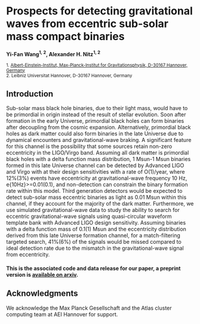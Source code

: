 # Prospects for detecting gravitational waves from eccentric sub-solar mass compact binaries
**Yi-Fan Wang<sup>1, 2</sup>, Alexander H. Nitz<sup>1, 2</sup>**

 <sub>1. [Albert-Einstein-Institut, Max-Planck-Institut for Gravitationsphysik, D-30167 Hannover, Germany](http://www.aei.mpg.de/obs-rel-cos)</sub>  
 <sub>2. Leibniz Universitat Hannover, D-30167 Hannover, Germany</sub>  

## Introduction ##

Sub-solar mass black hole binaries, due to their light mass, would have to be primordial in origin instead of the result of stellar evolution. Soon after formation in the early Universe, primordial black holes can form binaries after decoupling from the cosmic expansion. Alternatively, primordial black holes as dark matter could also form binaries in the late Universe due to dynamical encounters and gravitational-wave braking. A significant feature for this channel is the possibility that some sources retain non-zero eccentricity in the LIGO/Virgo band. Assuming all dark matter is primordial black holes with a delta function mass distribution, 1 Msun-1 Msun binaries formed in this late Universe channel can be detected by Advanced LIGO and Virgo with at their design sensitivities with a rate of O(1)/year, where 12%(3%) events have eccentricity at gravitational-wave frequency 10 Hz, e{10Hz}>=0.01(0.1), and non-detection can constrain the binary formation rate within this model. Third generation detectors would be expected to detect sub-solar mass eccentric binaries as light as 0.01 Msun within this channel, if they account for the majority of the dark matter. Furthermore, we use simulated gravitational-wave data to study the ability to search for eccentric gravitational-wave signals using quasi-circular waveform template bank with Advanced LIGO design sensitivity. Assuming binaries with a delta function mass of 0.1(1) Msun and the eccentricity distribution derived from this late Universe formation channel, for a match-filtering targeted search, 41%(6%) of the signals would be missed compared to ideal detection rate due to the mismatch in the gravitational-wave signal from eccentricity.


#### This is the associated code and data release for our paper, a preprint version is [available on arxiv](https://arxiv.org/abs/2101.12269). 


## Acknowledgments ##
We acknowledge the Max Planck Gesellschaft and the Atlas cluster computing team at AEI Hannover for support. 
